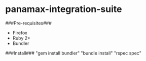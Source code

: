 panamax-integration-suite
=========================

###Pre-requisites###
* Firefox
* Ruby 2+
* Bundler

###Install###
"gem install bundler"
"bundle install"
"rspec spec"
